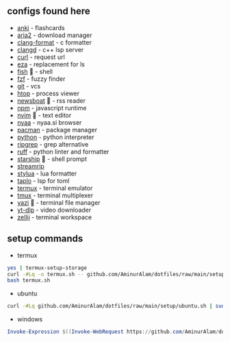 ## configs found here

- [anki](https://apps.ankiweb.net/) - flashcards
- [aria2](https://aria2.github.io/) - download manager
- [clang-format](https://clang.llvm.org/docs/ClangFormat.html) - c formatter
- [clangd](https://clang.llvm.org/) - c++ lsp server
- [curl](https://curl.se/) - request url
- [eza](https://github.com/eza-community/eza) - replacement for ls
- [fish](https://fishshell.com/) :star2: - shell
- [fzf](https://junegunn.github.io/fzf/) - fuzzy finder
- [git](https://git-scm.com/) - vcs
- [htop](https://htop.dev/) - process viewer
- [newsboat](https://newsboat.org/) :star2: - rss reader
- [npm](https://npmjs.com/) - javascript runtime
- [nvim](https://neovim.io/) :star2: - text editor
- [nyaa](https://github.com/Beastwick18/nyaa/) - nyaa.si browser
- [pacman](https://archlinux.org/pacman/) - package manager
- [python](https://python.org/) - python interpreter
- [ripgrep](https://github.com/BurntSushi/ripgrep) - grep alternative
- [ruff](https://docs.astral.sh/ruff/) - python linter and formatter
- [starship](https://starship.rs/) :star2: - shell prompt
- [streamrip](https://github.com/nathom/streamrip)
- [stylua](https://github.com/JohnnyMorganz/StyLua) - lua formatter
- [taplo](https://taplo.tamasfe.dev/) - lsp for toml
- [termux](https://termux.dev/) - terminal emulator
- [tmux](https://tmux.github.io/) - terminal multiplexer
- [yazi](https://yazi-rs.github.io/) :star2: - terminal file manager
- [yt-dlp](https://github.com/yt-dlp/yt-dlp) - video downloader
- [zellij](https://zellij.dev/) - terminal workspace

## setup commands

- termux

```sh
yes | termux-setup-storage
curl -#Lq -o termux.sh -- github.com/AminurAlam/dotfiles/raw/main/setup/termux.sh
bash termux.sh
```

- ubuntu

```sh
curl -#Lq github.com/AminurAlam/dotfiles/raw/main/setup/ubuntu.sh | sudo bash
```

- windows

```ps1
Invoke-Expression $((Invoke-WebRequest https://github.com/AminurAlam/dotfiles/raw/main/setup/windows.ps1).Content)
```
